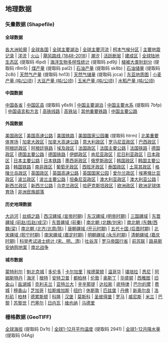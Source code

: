 ## 地理数据
### 矢量数据 (Shapefile)
#### 全球数据
[各大洲轮廓](https://github.com/yeshancqcq/geographic_data/blob/main/world/WorldContinents.zip) |
[全球各国](https://github.com/yeshancqcq/geographic_data/blob/main/world/WorldCountries.zip) |
[全球主要湖泊](https://github.com/yeshancqcq/geographic_data/blob/main/world/WorldMajorLakes.zip) |
[全球主要河流](https://github.com/yeshancqcq/geographic_data/blob/main/world/WorldRivers.zip) |
[柯本气候分区](https://github.com/yeshancqcq/geographic_data/blob/main/world/KoppenClimates.zip) |
[主要地震记录](https://github.com/yeshancqcq/geographic_data/blob/main/world/WorldEarthquake.zip) |
[洋流](https://github.com/yeshancqcq/geographic_data/blob/main/world/ocean_currents.zip) |
[火山](https://github.com/yeshancqcq/geographic_data/blob/main/world/volcano.zip) |
[飓风路线 (1848-2018)](https://github.com/yeshancqcq/geographic_data/blob/main/world/hurricane.zip) |
[潮汐](https://github.com/yeshancqcq/geographic_data/blob/main/world/Global_Tidal_Range_Classification.zip) |
[活跃断层](https://github.com/yeshancqcq/geographic_data/blob/main/world/FaultsWorld.zip) |
[建成区](https://github.com/yeshancqcq/geographic_data/blob/main/world/UrbanWorld.zip) |
[全球陆地生态区](https://pan.baidu.com/s/1dbPnosuEmV-atnoN67Ln6w) (提取码 i6pd) |
[海洋生物多样性统计](https://pan.baidu.com/s/1ge53LyaVY92VTVCFiUieag) (提取码 pd9j) |
[植被大类别划分](https://pan.baidu.com/s/1_8EgX0vbi5-8RT_Psfxh5w) (提取码 r8m5) |
[煤产量](https://pan.baidu.com/s/1FcXVyuyleTiwvMGvwdRpZg) (提取码 pal2) |
[石油产量](https://pan.baidu.com/s/1uvoyB0iDmF8MawCVatwQ6A) (提取码 sk8b) |
[石油储量](https://pan.baidu.com/s/1PiMJ57ZzCIjC3EHxNwfXfQ) (提取码 2c8i) |
[天然气产量](https://pan.baidu.com/s/14x6GX8J1QkjnufxcXw1H7Q) (提取码 hn13) |
[天然气储量](https://pan.baidu.com/s/1pMakByoPnaxnDHZMp4cd6w) (提取码 jcca) |
[东亚地质图](https://github.com/yeshancqcq/geographic_data/blob/main/world/aisa_geology.zip) |
[小麦产量 (吨/公顷)](https://github.com/yeshancqcq/geographic_data/blob/main/world/Wheat_Yield.zip) |
[大豆产量 (吨/公顷)](https://github.com/yeshancqcq/geographic_data/blob/main/world/Soybean_Yield.zip) |
[玉米产量 (吨/公顷)](https://github.com/yeshancqcq/geographic_data/blob/main/world/Corn_Yield.zip) |
[水稻产量 (吨/公顷)](https://github.com/yeshancqcq/geographic_data/blob/main/world/Rice_Yield.zip)

#### 中国数据
[中国各省](https://github.com/yeshancqcq/geographic_data/blob/main/china/ChinaProvinces.zip) |
[中国区县](https://pan.baidu.com/s/15t7t6nLj-ntjwfOeZzfW4w) (提取码 y6s9) |
[中国主要湖泊](https://github.com/yeshancqcq/geographic_data/blob/main/china/ChinaMajorLakes.zip) |
[中国主要水系](https://pan.baidu.com/s/18meL3jVJM2pIASRgKK4fbA) (提取码 7bfp) |
[中国语言和方言](https://github.com/yeshancqcq/geographic_data/blob/main/china/ChinaLanguage.zip) |
[高铁线路](https://github.com/yeshancqcq/geographic_data/blob/main/china/HighSpeedRail.zip) |
[高铁站](https://github.com/yeshancqcq/geographic_data/blob/main/china/HighSpeedRailStation.zip) |
[其他重要铁路](https://github.com/yeshancqcq/geographic_data/blob/main/china/CHN_rails.zip) |
[中国主要公路](https://github.com/yeshancqcq/geographic_data/blob/main/china/ChinaRoads.zip)


#### 外国数据
[美国政区](https://github.com/yeshancqcq/geographic_data/blob/main/bycountry/USA.zip) |
[美国高速公路](https://github.com/yeshancqcq/geographic_data/blob/main/bycountry/USHighway.zip) |
[美国铁路](https://github.com/yeshancqcq/geographic_data/blob/main/bycountry/USA_rails.zip) |
[美国国家公园署](https://pan.baidu.com/s/14v5ekUn0Mn7wQrGhc62Pag) (提取码 htrm) |
[北美重要体育场](https://github.com/yeshancqcq/geographic_data/blob/main/bycountry/SportsVenues.zip) |
[加拿大政区](https://github.com/yeshancqcq/geographic_data/blob/main/bycountry/Canada.zip) |
[加拿大高速公路](https://github.com/yeshancqcq/geographic_data/blob/main/bycountry/CanadaHighway.zip) |
[意大利政区](https://github.com/yeshancqcq/geographic_data/blob/main/bycountry/Italy.zip) |
[罗马尼亚政区](https://github.com/yeshancqcq/geographic_data/blob/main/bycountry/Romania.zip) |
[巴西政区](https://github.com/yeshancqcq/geographic_data/blob/main/bycountry/Brazil.zip) |
[阿根廷政区](https://github.com/yeshancqcq/geographic_data/blob/main/bycountry/Argentia.zip) |
[阿根廷铁路](https://github.com/yeshancqcq/geographic_data/blob/main/bycountry/ARG_rails.zip) |
[埃及政区](https://github.com/yeshancqcq/geographic_data/blob/main/bycountry/Egypt.zip) |
[法国政区](https://github.com/yeshancqcq/geographic_data/blob/main/bycountry/France.zip) |
[法国主要公路](https://github.com/yeshancqcq/geographic_data/blob/main/bycountry/FranceRds.zip) |
[法国铁路](https://github.com/yeshancqcq/geographic_data/blob/main/bycountry/FRA_rails.zip) |
[德国政区](https://github.com/yeshancqcq/geographic_data/blob/main/bycountry/Germany.zip) |
[德国主要公路](https://github.com/yeshancqcq/geographic_data/blob/main/bycountry/GermanyRds.zip) |
[德国铁路](https://github.com/yeshancqcq/geographic_data/blob/main/bycountry/germany_railways.zip) |
[伊朗政区](https://github.com/yeshancqcq/geographic_data/blob/main/bycountry/Iran.zip) |
[肯尼亚政区](https://github.com/yeshancqcq/geographic_data/blob/main/bycountry/Kenya.zip) |
[尼日利亚政区](https://github.com/yeshancqcq/geographic_data/blob/main/bycountry/Nigeria.zip) |
[日本政区](https://github.com/yeshancqcq/geographic_data/blob/main/bycountry/Japan.zip) |
[日本主要公路](https://github.com/yeshancqcq/geographic_data/blob/main/bycountry/JapanRoad.zip) |
[日本铁路](https://github.com/yeshancqcq/geographic_data/blob/main/bycountry/JapanRail.zip) |
[墨西哥政区](https://github.com/yeshancqcq/geographic_data/blob/main/bycountry/Mexico.zip) |
[俄罗斯政区](https://github.com/yeshancqcq/geographic_data/blob/main/bycountry/Russia.zip) |
[韩国政区](https://github.com/yeshancqcq/geographic_data/blob/main/bycountry/SouthKorea.zip) |
[韩国主要公路](https://github.com/yeshancqcq/geographic_data/blob/main/bycountry/KOR_rds.zip) |
[韩国铁路](https://github.com/yeshancqcq/geographic_data/blob/main/bycountry/KOR_rails.zip) |
[南非政区](https://github.com/yeshancqcq/geographic_data/blob/main/bycountry/SouthAfrica.zip) |
[葡萄牙政区](https://github.com/yeshancqcq/geographic_data/blob/main/bycountry/Portugal.zip) |
[西班牙政区](https://github.com/yeshancqcq/geographic_data/blob/main/bycountry/Spain.zip) |
[泰国政区](https://github.com/yeshancqcq/geographic_data/blob/main/bycountry/Thailand.zip) |
[土耳其政区](https://github.com/yeshancqcq/geographic_data/blob/main/bycountry/Turkey.zip) |
[格陵兰岛政区](https://github.com/yeshancqcq/geographic_data/blob/main/bycountry/Greenland.zip) |
[英国政区](https://github.com/yeshancqcq/geographic_data/blob/main/bycountry/UK.zip) |
[英国高速公路](https://github.com/yeshancqcq/geographic_data/blob/main/bycountry/UKHighway.zip) |
[英国国家公园](https://github.com/yeshancqcq/geographic_data/blob/main/bycountry/UKNP.zip) |
[爱尔兰政区](https://github.com/yeshancqcq/geographic_data/blob/main/bycountry/Ireland.zip) |
[埃塞俄比亚政区](https://github.com/yeshancqcq/geographic_data/blob/main/bycountry/Ethiopia.zip) |
[波兰政区](https://github.com/yeshancqcq/geographic_data/blob/main/bycountry/Poland.zip) |
[波兰主要公路](https://github.com/yeshancqcq/geographic_data/blob/main/bycountry/PolandRds.zip) |
[坦桑尼亚政区](https://github.com/yeshancqcq/geographic_data/blob/main/bycountry/Tanzania.zip) |
[澳大利亚政区](https://github.com/yeshancqcq/geographic_data/blob/main/bycountry/Australia.zip) |
[澳大利亚公路](https://github.com/yeshancqcq/geographic_data/blob/main/bycountry/AustraliaRds.zip) |
[新西兰政区](https://github.com/yeshancqcq/geographic_data/blob/main/bycountry/NZ.zip) |
[新西兰公路](https://github.com/yeshancqcq/geographic_data/blob/main/bycountry/NZRds.zip) |
[乌克兰政区](https://github.com/yeshancqcq/geographic_data/blob/main/bycountry/Ukraine.zip) |
[哈萨克斯坦政区](https://github.com/yeshancqcq/geographic_data/blob/main/bycountry/Kazakhstan.zip) |
[欧洲政区](https://github.com/yeshancqcq/geographic_data/blob/main/bycountry/europe.zip) |
[欧洲足球体育场](https://github.com/yeshancqcq/geographic_data/blob/main/bycountry/SoccerStadiums.zip) |
[非洲民族部落](https://github.com/yeshancqcq/geographic_data/blob/main/bycountry/AfricaTribe.zip)

#### 历史地理数据
[大运河](https://github.com/yeshancqcq/geographic_data/blob/main/china/GrandCanal.zip) |
[丝绸之路](https://github.com/yeshancqcq/geographic_data/blob/main/china/SilkRoad.zip) |
[西汉疆域 (宣帝时期)](https://github.com/yeshancqcq/geographic_data/blob/main/china/HanDynasty.zip) |
[东汉疆域 (明帝时期)](https://github.com/yeshancqcq/geographic_data/blob/main/china/EasternHan.zip) |
[三国疆域](https://github.com/yeshancqcq/geographic_data/blob/main/china/ThreeKingdoms.zip) |
[东晋疆域 (前赵/后赵/成汉)](https://github.com/yeshancqcq/geographic_data/blob/main/china/EasternJin.zip) |
[东晋疆域 (前秦)](https://github.com/yeshancqcq/geographic_data/blob/main/china/EasternJinFormerQin.zip) |
[南北朝 (北魏/刘宋)](https://github.com/yeshancqcq/geographic_data/blob/main/china/WeiSong.zip) |
[南北朝 (东魏/西魏/梁)](https://github.com/yeshancqcq/geographic_data/blob/main/china/Liang.zip) |
[南北朝 (北齐/北周/陈)](https://github.com/yeshancqcq/geographic_data/blob/main/china/Chen.zip) |
[唐朝疆域 (开元时期)](https://github.com/yeshancqcq/geographic_data/blob/main/china/TangDynasty.zip) |
[五代十国 (后晋时期)](https://github.com/yeshancqcq/geographic_data/blob/main/china/FiveDynasties.zip) |
[北宋疆域 (熙宁时期)](https://github.com/yeshancqcq/geographic_data/blob/main/china/SongDynasty.zip) |
[南宋疆域 (嘉定时期)](https://github.com/yeshancqcq/geographic_data/blob/main/china/SouthernSong.zip) |
[明朝疆域 (永乐时期)](https://github.com/yeshancqcq/geographic_data/blob/main/china/MingDynasty.zip) |
[清朝疆域 (嘉庆时期)](https://github.com/yeshancqcq/geographic_data/blob/main/china/QingDynasty.zip) |
[科举考试进士统计 (宋、明、清)](https://github.com/yeshancqcq/geographic_data/blob/main/china/ImperialExam.zip) |
[吐谷浑](https://github.com/yeshancqcq/geographic_data/blob/main/china/Tuyuhun.zip) |
[罗马帝国行省](https://github.com/yeshancqcq/geographic_data/blob/main/bycountry/RomanEmpire.zip) |
[前苏联](https://github.com/yeshancqcq/geographic_data/blob/main/bycountry/USSR.zip) |
[路易斯安纳购地案](https://github.com/yeshancqcq/geographic_data/blob/main/bycountry/LouisianaPurchase.zip) |
[南北战争](https://github.com/yeshancqcq/geographic_data/blob/main/bycountry/CivilWar.zip)

#### 城市数据
[蒙特利尔](https://github.com/yeshancqcq/geographic_data/blob/main/cities/Montreal.zip) |
[魁北克城](https://github.com/yeshancqcq/geographic_data/blob/main/cities/QuebecCity.zip) |
[多伦多](https://github.com/yeshancqcq/geographic_data/blob/main/cities/Toronto.zip) |
[卡尔加里](https://github.com/yeshancqcq/geographic_data/blob/main/cities/Calgary.zip) |
[埃德蒙顿](https://github.com/yeshancqcq/geographic_data/blob/main/cities/Edmonton.zip) |
[温哥华](https://github.com/yeshancqcq/geographic_data/blob/main/cities/Vancouver.zip) |
[堪培拉](https://github.com/yeshancqcq/geographic_data/blob/main/cities/Canberra.zip) |
[悉尼](https://github.com/yeshancqcq/geographic_data/blob/main/cities/Sydney.zip) |
[阿姆斯特丹](https://github.com/yeshancqcq/geographic_data/blob/main/cities/Amsterdam.zip) |
[海牙](https://github.com/yeshancqcq/geographic_data/blob/main/cities/Hague.zip) |
[根特](https://github.com/yeshancqcq/geographic_data/blob/main/cities/Ghent.zip) |
[安特卫普](https://github.com/yeshancqcq/geographic_data/blob/main/cities/Antwerp.zip) |
[都柏林](https://github.com/yeshancqcq/geographic_data/blob/main/cities/Dublin.zip) |
[伦敦](https://github.com/yeshancqcq/geographic_data/blob/main/cities/London.zip) |
[奥斯丁](https://github.com/yeshancqcq/geographic_data/blob/main/cities/Austin.zip) |
[华盛顿](https://github.com/yeshancqcq/geographic_data/blob/main/cities/DC.zip) |
[西雅图](https://github.com/yeshancqcq/geographic_data/blob/main/cities/Seattle.zip) |
[旧金山](https://github.com/yeshancqcq/geographic_data/blob/main/cities/SF.zip) |
[盐湖城](https://github.com/yeshancqcq/geographic_data/blob/main/cities/SaltLC.zip) |
[克利夫兰](https://github.com/yeshancqcq/geographic_data/blob/main/cities/Cleveland.zip) |
[亚特兰大](https://github.com/yeshancqcq/geographic_data/blob/main/cities/Atlanta.zip) |
[辛辛那提](https://github.com/yeshancqcq/geographic_data/blob/main/cities/Cincinnati.zip) |
[达拉斯](https://github.com/yeshancqcq/geographic_data/blob/main/cities/Dallas.zip) |
[底特律](https://github.com/yeshancqcq/geographic_data/blob/main/cities/Detroit.zip) |
[巴尔的摩](https://github.com/yeshancqcq/geographic_data/blob/main/cities/Baltimore.zip) |
[费城](https://github.com/yeshancqcq/geographic_data/blob/main/cities/Philadelphia.zip) |
[檀香山](https://github.com/yeshancqcq/geographic_data/blob/main/cities/Honululu.zip) |
[芝加哥](https://github.com/yeshancqcq/geographic_data/blob/main/cities/Chicago.zip) |
[拉斯维加斯](https://github.com/yeshancqcq/geographic_data/blob/main/cities/LV.zip) |
[纽约](https://github.com/yeshancqcq/geographic_data/blob/main/cities/NYC.zip) |
[休斯敦](https://github.com/yeshancqcq/geographic_data/blob/main/cities/Houston.zip) |
[匹兹堡](https://github.com/yeshancqcq/geographic_data/blob/main/cities/Pittsburgh.zip) |
[丹佛](https://github.com/yeshancqcq/geographic_data/blob/main/cities/Denver.zip) |
[新奥尔良](https://github.com/yeshancqcq/geographic_data/blob/main/cities/NewOrleans.zip) |
[洛杉矶](https://github.com/yeshancqcq/geographic_data/blob/main/cities/LA.zip) |
[柏林](https://github.com/yeshancqcq/geographic_data/blob/main/cities/Berlin.zip) |
[德累斯顿](https://github.com/yeshancqcq/geographic_data/blob/main/cities/Dresden.zip) |
[科隆](https://github.com/yeshancqcq/geographic_data/blob/main/cities/Cologne.zip) |
[汉堡](https://github.com/yeshancqcq/geographic_data/blob/main/cities/Hamburg.zip) |
[莫斯科](https://github.com/yeshancqcq/geographic_data/blob/main/cities/Moscow.zip) |
[圣彼得堡](https://github.com/yeshancqcq/geographic_data/blob/main/cities/StPetersburg.zip) |
[罗马](https://github.com/yeshancqcq/geographic_data/blob/main/cities/Rome.zip) |
[威尼斯](https://github.com/yeshancqcq/geographic_data/blob/main/cities/Venice.zip) |
[米兰](https://github.com/yeshancqcq/geographic_data/blob/main/cities/Milan.zip) |
[巴黎](https://github.com/yeshancqcq/geographic_data/blob/main/cities/Paris.zip) |
[苏黎世](https://github.com/yeshancqcq/geographic_data/blob/main/cities/Zurich.zip) |
[巴塞尔](https://github.com/yeshancqcq/geographic_data/blob/main/cities/Basel.zip) |
[日内瓦](https://github.com/yeshancqcq/geographic_data/blob/main/cities/Geneva.zip) |
[维也纳](https://github.com/yeshancqcq/geographic_data/blob/main/cities/Vienna.zip) |
[马德里](https://github.com/yeshancqcq/geographic_data/blob/main/cities/Madrid.zip)

### 栅格数据 (GeoTIFF)
[全球海拔](https://pan.baidu.com/s/1OvaZS4l5ksXZXvHxyrObOw) (提取码 Dx1t) |
[全球1-12月平均温度](https://pan.baidu.com/s/1uqGziI6Qo--u6aL3itl9lg) (提取码 2941) |
[全球1-12月降水量](https://pan.baidu.com/s/1ZwynLfHlRVwEOdt7vsMpsw) (提取码 04Ag)
